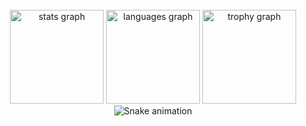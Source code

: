 <br clear="both">

<div align="center">
  <img src="https://github-readme-stats.vercel.app/api?username=JDDMR03&hide_title=false&hide_rank=false&show_icons=true&include_all_commits=true&count_private=true&disable_animations=false&theme=onedark&locale=en&hide_border=true&order=1" height="150" alt="stats graph"  />
  <img src="https://github-readme-stats.vercel.app/api/top-langs?username=JDDMR03&locale=en&hide_title=false&layout=compact&card_width=320&langs_count=5&theme=onedark&hide_border=true&order=2" height="150" alt="languages graph"  />
  <img src="https://github-profile-trophy.vercel.app?username=JDDMR03&theme=onedark&column=-1&row=1&margin-w=8&margin-h=8&no-bg=false&no-frame=true&order=4" height="150" alt="trophy graph"  />
  
  <img src="https://raw.githubusercontent.com/JDDMR03/JDDMR03/output/snake.svg" alt="Snake animation" />
</div>
